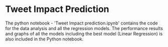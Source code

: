 # Tweet Impact Prediction

The python notebook - 'Tweet Impact prediction.ipynb' contains the code for the data analysis and all the regression models. The performance results and graphs of all the models including the best model (Linear Regression) is also included in the Python notebook.




